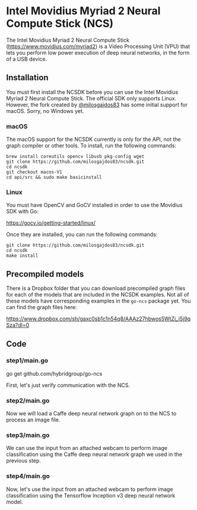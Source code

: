 # Intel Movidius Myriad 2 Neural Compute Stick (NCS)

The Intel Movidius Myriad 2 Neural Compute Stick (https://www.movidius.com/myriad2) is a Video Processing Unit (VPU) that lets you perform low power execution of deep neural networks, in the form of a USB device.

## Installation

You must first install the NCSDK before you can use the Intel Movidius Myriad 2 Neural Compute Stick. The official SDK only supports Linux. However, the fork created by [@milosgajdos83](https://github.com/milosgajdos83) has some initial support for macOS. Sorry, no Windows yet.

### macOS

The macOS support for the NCSDK currently is only for the API, not the graph compiler or other tools. To install, run the following commands:

    brew install coreutils opencv libusb pkg-config wget
    git clone https://github.com/milosgajdos83/ncsdk.git
    cd ncsdk
    git checkout macos-V1
    cd api/src && sudo make basicinstall

### Linux

You must have OpenCV and GoCV installed in order to use the Movidius SDK with Go:

https://gocv.io/getting-started/linux/

Once they are installed, you can run the following commands:

    git clone https://github.com/milosgajdos83/ncsdk.git
    cd ncsdk
    make install

## Precompiled models

There is a Dropbox folder that you can download precompiled graph files for each of the models that are included in the NCSDK examples. Not all of these models have corresponding examples in the `go-ncs` package yet. You can find the graph files here:

https://www.dropbox.com/sh/gaxc0sb1c1n54q8/AAAz27hbwos5WtZi_j5j9qSza?dl=0

## Code

### step1/main.go

go get github.com/hybridgroup/go-ncs

First, let's just verify communication with the NCS.

### step2/main.go

Now we will load a Caffe deep neural network graph on to the NCS to process an image file.

### step3/main.go

We can use the input from an attached webcam to perform image classification using the Caffe deep neural network graph we used in the previous step.

### step4/main.go

Now, let's use the input from an attached webcam to perform image classification using the Tensorflow Inception v3 deep neural network model.
